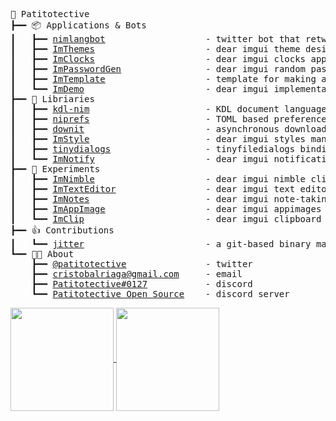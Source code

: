 <pre style="font-family:Menlo,'DejaVu Sans Mono',consolas,'Courier New',monospace">🙂 Patitotective
┣━━ 📦 Applications & Bots
┃   ┣━━ <a href="https://github.com/Patitotective/nimlangbot">nimlangbot</a>                   - twitter bot that retweets and likes nimlang related tweets
┃   ┣━━ <a href="https://github.com/Patitotective/ImThemes">ImThemes</a>                     - dear imgui theme designer and browser
┃   ┣━━ <a href="https://github.com/Patitotective/ImClocks">ImClocks</a>                     - dear imgui clocks application
┃   ┣━━ <a href="https://github.com/Patitotective/ImPasswordGen">ImPasswordGen</a>                - dear imgui random password generator application
┃   ┣━━ <a href="https://github.com/Patitotective/ImTemplate">ImTemplate</a>                   - template for making a single-windowed dear imgui application
┃   ┗━━ <a href="https://github.com/Patitotective/ImDemo">ImDemo</a>                       - dear imgui implementation of the 7GUIs tasks
┣━━ 📙 Libriaries
┃   ┣━━ <a href="https://github.com/Patitotective/kdl-nim">kdl-nim</a>                      - KDL document language nim implementation
┃   ┣━━ <a href="https://github.com/Patitotective/niprefs">niprefs</a>                      - TOML based preferences system
┃   ┣━━ <a href="https://github.com/Patitotective/downit">downit</a>                       - asynchronous downloads manager
┃   ┣━━ <a href="https://github.com/Patitotective/ImStyle">ImStyle</a>                      - dear imgui styles manager
┃   ┣━━ <a href="https://github.com/Patitotective/tinydialogs">tinydialogs</a>                  - tinyfiledialogs bindings for nim
┃   ┗━━ <a href="https://github.com/Patitotective/tinydialogs">ImNotify</a>                     - dear imgui notifications
┣━━ 🔬 Experiments
┃   ┣━━ <a href="https://github.com/Patitotective/ImNimble">ImNimble</a>                     - dear imgui nimble client application
┃   ┣━━ <a href="https://github.com/Patitotective/ImTextEditor">ImTextEditor</a>                 - dear imgui text editor
┃   ┣━━ <a href="https://github.com/Patitotective/ImNotes">ImNotes</a>                      - dear imgui note-taking application
┃   ┣━━ <a href="https://github.com/Patitotective/ImAppImage">ImAppImage</a>                   - dear imgui appimages browser and manager
┃   ┗━━ <a href="https://github.com/Patitotective/ImClip">ImClip</a>                       - dear imgui clipboard manager application
┣━━ 👍 Contributions
┃   ┗━━ <a href="https://github.com/sharpcdf/jitter">jitter</a>                       - a git-based binary manager for linux
┗━━ 👨‍💻 About
    ┣━━ <a href="https://twitter.com/Patitotective">@patitotective</a>               - twitter
    ┣━━ <a href="mailto:cristobalriaga@gmail.com">cristobalriaga@gmail.com</a>     - email
    ┣━━ <a href="https://discordapp.com/users/762008715162419261">Patitotective#0127</a>           - discord
    ┗━━ <a href="https://discord.gg/U23ZQMsvwc">Patitotective Open Source</a>    - discord server
</pre>
<a href="https://github.com/anuraghazra/github-readme-stats">
  <img align="center" height=165 src="https://github-readme-stats.vercel.app/api?username=patitotective&count_private=true&show_icons=true&theme=monokai&include_all_commits=true&custom_title=Patitotective%27s%20GitHub&hide_border=true&border_radius=9" />
  <img align="center" height=165 src="https://github-readme-stats.vercel.app/api/top-langs/?username=Patitotective&theme=monokai&exclude_repo=healeat&langs_count=3&layout=compact&hide_border=true&border_radius=9" />
</a>
